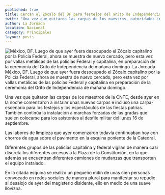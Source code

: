 ```yaml
---
published: true
title: Cercan el Zócalo del DF para festejos del Grito de Independencia
twitt: "Una vez que quitaron las carpas de los maestros, autoridades instalaron el escenario para los espectáculos de las fiestas patrias"
author: La Jornada
location: Nacional
category: Principales
layout: posts
---
```


![México, DF. Luego de que ayer fuera desocupado el Zócalo capitalino por la Policía Federal, ahora se muestra de nuevo cercado, pero esta vez por vallas metálicas de las policías Federal y capitalina, en preparación de la ceremonia del Grito de Independencia de mañana domingo. La Jornada](http://i.imgur.com/geFbxu9m.jpg)México, DF. Luego de que ayer fuera desocupado el Zócalo capitalino por la Policía Federal, ahora se muestra de nuevo cercado, pero esta vez por vallas metálicas de las policías Federal y capitalina en preparación de la ceremonia del Grito de Independencia de mañana domingo.

Una vez que quitaron las carpas de los maestros de la CNTE, desde ayer en la noche comenzaron a instalar unas nuevas carpas e incluso una carpa-escenario para los festejos y los espectáculos de las fiestas patrias. También continúa la instalación a marchas forzadas de las gradas que suelen colocarse para los asistentes al desfile militar del lunes 16 de septiembre.

Las labores de limpieza que ayer comenzaron todavía continuaban hoy con chorros de agua sobre el pavimento en la esquina poniente de la Catedral.

Diferentes grupos de las policías capitalina y federal vigilan de manera casi discreta los diferentes accesos a la Plaza de la Constitución, en la que además se encuentran diferentes camiones de mudanzas que transportan el equipo instalado.

En la citada esquina se realizó un pequeño mitin de unas cien personas convocado en redes sociales de manera plural para manifestar su repudio al desalojo de ayer del magisterio disidente, ello en medio de una suave llovizna.
